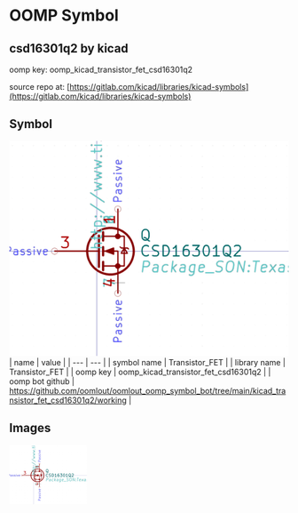 # OOMP Symbol  
## csd16301q2  by kicad  
  
oomp key: oomp_kicad_transistor_fet_csd16301q2  
  
source repo at: [https://gitlab.com/kicad/libraries/kicad-symbols](https://gitlab.com/kicad/libraries/kicad-symbols)  
## Symbol  
  
[![working.png](working_600.png)](working.png)  
| name | value | 
| --- | --- | 
| symbol name | Transistor_FET | 
| library name | Transistor_FET | 
| oomp key | oomp_kicad_transistor_fet_csd16301q2 | 
| oomp bot github | https://github.com/oomlout/oomlout_oomp_symbol_bot/tree/main/kicad_transistor_fet_csd16301q2/working | 
## Images  
  
[![working.png](working_140.png)](working.png)  
